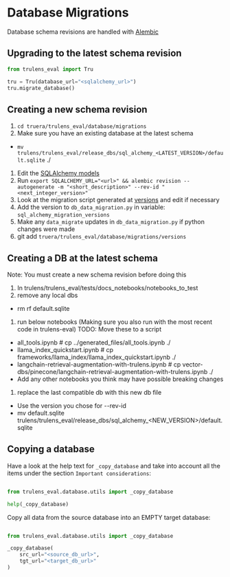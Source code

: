 # Database Migrations
Database schema revisions are handled with [Alembic](https://github.com/sqlalchemy/alembic/)

## Upgrading to the latest schema revision

```python
from trulens_eval import Tru

tru = Tru(database_url="<sqlalchemy_url>")
tru.migrate_database()
```


## Creating a new schema revision

1. `cd truera/trulens_eval/database/migrations`
1. Make sure you have an existing database at the latest schema
  * `mv trulens/trulens_eval/release_dbs/sql_alchemy_<LATEST_VERSION>/default.sqlite` ./
1. Edit the [SQLAlchemy models](../orm.py)
1. Run `export SQLALCHEMY_URL="<url>" && alembic revision --autogenerate -m "<short_description>" --rev-id "<next_integer_version>"`
1. Look at the migration script generated at [versions](./versions) and edit if necessary
1. Add the version to `db_data_migration.py` in variable: `sql_alchemy_migration_versions`
1. Make any `data_migrate` updates in `db_data_migration.py` if python changes were made
1. git add `truera/trulens_eval/database/migrations/versions`

## Creating a DB at the latest schema

Note: You must create a new schema revision before doing this

1. In trulens/trulens_eval/tests/docs_notebooks/notebooks_to_test 
1. remove any local dbs
  * rm rf default.sqlite
1. run below notebooks (Making sure you also run with the most recent code in trulens-eval) TODO: Move these to a script
  * all_tools.ipynb # cp ../generated_files/all_tools.ipynb ./
  * llama_index_quickstart.ipynb # cp frameworks/llama_index/llama_index_quickstart.ipynb ./
  * langchain-retrieval-augmentation-with-trulens.ipynb # cp vector-dbs/pinecone/langchain-retrieval-augmentation-with-trulens.ipynb ./
  * Add any other notebooks you think may have possible breaking changes
1. replace the last compatible db with this new db file
  * Use the version you chose for --rev-id
  * mv default.sqlite trulens/trulens_eval/release_dbs/sql_alchemy_<NEW_VERSION>/default.sqlite



## Copying a database
Have a look at the help text for `_copy_database` and take into
account all the items under the section `Important considerations`:

```python

from trulens_eval.database.utils import _copy_database

help(_copy_database)
```

Copy all data from the source database into an EMPTY target database:

```python

from trulens_eval.database.utils import _copy_database

_copy_database(
    src_url="<source_db_url>",
    tgt_url="<target_db_url>"
)
```
